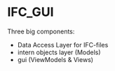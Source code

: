 # IFC_GUI

Three big components:
  - Data Access Layer for IFC-files
  - intern objects layer (Models)
  - gui (ViewModels & Views)
